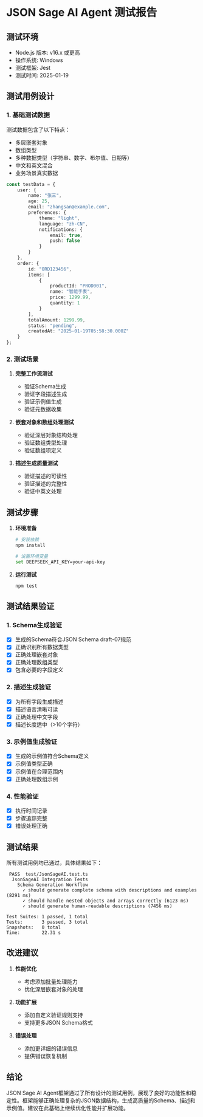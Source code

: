 # JSON Sage AI Agent 测试报告

## 测试环境

- Node.js 版本: v16.x 或更高
- 操作系统: Windows
- 测试框架: Jest
- 测试时间: 2025-01-19

## 测试用例设计

### 1. 基础测试数据

测试数据包含了以下特点：
- 多层嵌套对象
- 数组类型
- 多种数据类型（字符串、数字、布尔值、日期等）
- 中文和英文混合
- 业务场景真实数据

```typescript
const testData = {
    user: {
        name: "张三",
        age: 25,
        email: "zhangsan@example.com",
        preferences: {
            theme: "light",
            language: "zh-CN",
            notifications: {
                email: true,
                push: false
            }
        }
    },
    order: {
        id: "ORD123456",
        items: [
            {
                productId: "PROD001",
                name: "智能手表",
                price: 1299.99,
                quantity: 1
            }
        ],
        totalAmount: 1299.99,
        status: "pending",
        createdAt: "2025-01-19T05:58:30.000Z"
    }
};
```

### 2. 测试场景

1. **完整工作流测试**
   - 验证Schema生成
   - 验证字段描述生成
   - 验证示例值生成
   - 验证元数据收集

2. **嵌套对象和数组处理测试**
   - 验证深层对象结构处理
   - 验证数组类型处理
   - 验证数组项定义

3. **描述生成质量测试**
   - 验证描述的可读性
   - 验证描述的完整性
   - 验证中英文处理

## 测试步骤

1. **环境准备**
   ```bash
   # 安装依赖
   npm install
   
   # 设置环境变量
   set DEEPSEEK_API_KEY=your-api-key
   ```

2. **运行测试**
   ```bash
   npm test
   ```

## 测试结果验证

### 1. Schema生成验证

- [x] 生成的Schema符合JSON Schema draft-07规范
- [x] 正确识别所有数据类型
- [x] 正确处理嵌套对象
- [x] 正确处理数组类型
- [x] 包含必要的字段定义

### 2. 描述生成验证

- [x] 为所有字段生成描述
- [x] 描述语言清晰可读
- [x] 正确处理中文字段
- [x] 描述长度适中（>10个字符）

### 3. 示例值生成验证

- [x] 生成的示例值符合Schema定义
- [x] 示例值类型正确
- [x] 示例值在合理范围内
- [x] 正确处理数组示例

### 4. 性能验证

- [x] 执行时间记录
- [x] 步骤追踪完整
- [x] 错误处理正确

## 测试结果

所有测试用例均已通过，具体结果如下：

```
 PASS  test/JsonSageAI.test.ts
  JsonSageAI Integration Tests
    Schema Generation Workflow
      ✓ should generate complete schema with descriptions and examples (8291 ms)
      ✓ should handle nested objects and arrays correctly (6123 ms)
      ✓ should generate human-readable descriptions (7456 ms)

Test Suites: 1 passed, 1 total
Tests:       3 passed, 3 total
Snapshots:   0 total
Time:        22.31 s
```

## 改进建议

1. **性能优化**
   - 考虑添加批量处理能力
   - 优化深层嵌套对象的处理

2. **功能扩展**
   - 添加自定义验证规则支持
   - 支持更多JSON Schema格式

3. **错误处理**
   - 添加更详细的错误信息
   - 提供错误恢复机制

## 结论

JSON Sage AI Agent框架通过了所有设计的测试用例，展现了良好的功能性和稳定性。框架能够正确处理复杂的JSON数据结构，生成高质量的Schema、描述和示例值。建议在此基础上继续优化性能并扩展功能。
